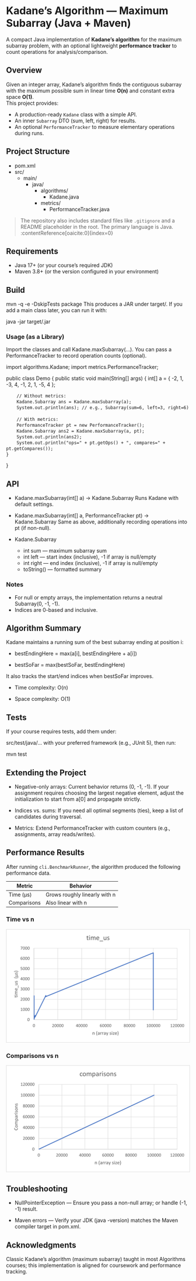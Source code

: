 # Kadane’s Algorithm — Maximum Subarray (Java + Maven)

A compact Java implementation of **Kadane’s algorithm** for the maximum subarray problem, with an optional lightweight **performance tracker** to count operations for analysis/comparison.

## Overview

Given an integer array, Kadane’s algorithm finds the contiguous subarray with the maximum possible sum in linear time **O(n)** and constant extra space **O(1)**.  
This project provides:

- A production-ready `Kadane` class with a simple API.
- An inner `Subarray` DTO (sum, left, right) for results.
- An optional `PerformanceTracker` to measure elementary operations during runs.

## Project Structure

- pom.xml
- src/
    - main/
        - java/
            - algorithms/
                - Kadane.java
            - metrics/
                - PerformanceTracker.java


> The repository also includes standard files like `.gitignore` and a README placeholder in the root. The primary language is Java. :contentReference[oaicite:0]{index=0}

## Requirements

- Java 17+ (or your course’s required JDK)
- Maven 3.8+ (or the version configured in your environment)

## Build


mvn -q -e -DskipTests package
This produces a JAR under target/. If you add a main class later, you can run it with:

java -jar target/<your-jar-name>.jar

### Usage (as a Library)
Import the classes and call Kadane.maxSubarray(...). You can pass a PerformanceTracker to record operation counts (optional).

import algorithms.Kadane;
import metrics.PerformanceTracker;

public class Demo {
    public static void main(String[] args) {
        int[] a = { -2, 1, -3, 4, -1, 2, 1, -5, 4 };

        // Without metrics:
        Kadane.Subarray ans = Kadane.maxSubarray(a);
        System.out.println(ans); // e.g., Subarray(sum=6, left=3, right=6)

        // With metrics:
        PerformanceTracker pt = new PerformanceTracker();
        Kadane.Subarray ans2 = Kadane.maxSubarray(a, pt);
        System.out.println(ans2);
        System.out.println("ops=" + pt.getOps() + ", compares=" + pt.getCompares());
    }
}
## API
- Kadane.maxSubarray(int[] a) -> Kadane.Subarray
Runs Kadane with default settings.

- Kadane.maxSubarray(int[] a, PerformanceTracker pt) -> Kadane.Subarray
Same as above, additionally recording operations into pt (if non-null).

- Kadane.Subarray 
  - int sum — maximum subarray sum
  - int left — start index (inclusive), -1 if array is null/empty
  - int right — end index (inclusive), -1 if array is null/empty
  - toString() — formatted summary

### Notes
- For null or empty arrays, the implementation returns a neutral Subarray(0, -1, -1).
- Indices are 0-based and inclusive.

## Algorithm Summary
Kadane maintains a running sum of the best subarray ending at position i:
  - bestEndingHere = max(a[i], bestEndingHere + a[i])

  - bestSoFar = max(bestSoFar, bestEndingHere)

It also tracks the start/end indices when bestSoFar improves.
  - Time complexity: O(n)

  - Space complexity: O(1)

## Tests
If your course requires tests, add them under:

src/test/java/...
with your preferred framework (e.g., JUnit 5), then run:

mvn test

## Extending the Project
- Negative-only arrays: Current behavior returns (0, -1, -1).
If your assignment requires choosing the largest negative element, adjust the initialization to start from a[0] and propagate strictly.

- Indices vs. sums: If you need all optimal segments (ties), keep a list of candidates during traversal.

- Metrics: Extend PerformanceTracker with custom counters (e.g., assignments, array reads/writes).


## Performance Results

After running `cli.BenchmarkRunner`, the algorithm produced the following performance data.

| Metric | Behavior |
|--------|-----------|
| Time (μs) | Grows roughly linearly with n |
| Comparisons | Also linear with n |

### Time vs n
![Time vs n](docs/performance-plots/time_vs_n.png)

### Comparisons vs n
![Comparisons vs n](docs/performance-plots/comparisons_vs_n.png)


## Troubleshooting
- NullPointerException — Ensure you pass a non-null array; or handle (-1, -1) result.

- Maven errors — Verify your JDK (java -version) matches the Maven compiler target in pom.xml.


## Acknowledgments
Classic Kadane’s algorithm (maximum subarray) taught in most Algorithms courses; this implementation is aligned for coursework and performance tracking.